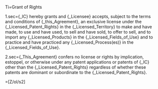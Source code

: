 Ti=Grant of Rights

1.sec={_IC} hereby grants and {_Licensee} accepts, subject to the terms and conditions of {_this_Agreement}, an exclusive license under the {_Licensed_Patent_Rights} in the {_Licensed_Territory} to make and have made, to use and have used, to sell and have sold, to offer to sell, and to import any {_Licensed_Products} in the {_Licensed_Fields_of_Use} and to practice and have practiced any {_Licensed_Process(es)} in the {_Licensed_Fields_of_Use}.

2.sec={_This_Agreement} confers no license or rights by implication, estoppel, or otherwise under any patent applications or patents of {_IC} other than the {_Licensed_Patent_Rights} regardless of whether these patents are dominant or subordinate to the {_Licensed_Patent_Rights}.

=[Z/ol/s2]